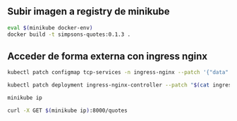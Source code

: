 ## Subir imagen a registry de minikube

```bash
eval $(minikube docker-env)
docker build -t simpsons-quotes:0.1.3 .
```

## Acceder de forma externa con ingress nginx
```bash
kubectl patch configmap tcp-services -n ingress-nginx --patch '{"data":{"8000":"default/simpsons-quotes-api:8000"}}'

kubectl patch deployment ingress-nginx-controller --patch "$(cat ingress-nginx-controller-patch.yaml)" -n ingress-nginx

minikube ip

curl -X GET $(minikube ip):8000/quotes
```